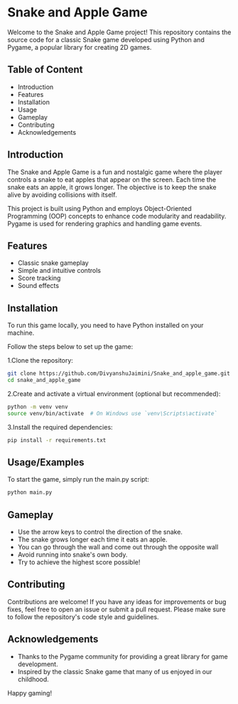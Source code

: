 
# Snake and Apple Game

Welcome to the Snake and Apple Game project! This repository contains the source code for a classic Snake game developed using Python and Pygame, a popular library for creating 2D games.


## Table of Content
- Introduction
- Features
- Installation
- Usage
- Gameplay
- Contributing
- Acknowledgements
## Introduction
The Snake and Apple Game is a fun and nostalgic game where the player controls a snake to eat apples that appear on the screen. Each time the snake eats an apple, it grows longer. The objective is to keep the snake alive by avoiding collisions with itself.

This project is built using Python and employs Object-Oriented Programming (OOP) concepts to enhance code modularity and readability. Pygame is used for rendering graphics and handling game events.
## Features

- Classic snake gameplay
- Simple and intuitive controls
- Score tracking
- Sound effects


## Installation

To run this game locally, you need to have Python installed on your machine.

Follow the steps below to set up the game:

1.Clone the repository:
```bash
git clone https://github.com/DivyanshuJaimini/Snake_and_apple_game.git
cd snake_and_apple_game
```
    
2.Create and activate a virtual environment (optional but recommended):
```bash
python -m venv venv
source venv/bin/activate  # On Windows use `venv\Scripts\activate`
```
3.Install the required dependencies:
```bash
pip install -r requirements.txt
```
## Usage/Examples
To start the game, simply run the main.py script:

```bash
python main.py
```


## Gameplay
- Use the arrow keys to control the direction of the snake.
- The snake grows longer each time it eats an apple.
- You can go through the wall and come out through the opposite wall
- Avoid running into snake's own body.
- Try to achieve the highest score possible!
## Contributing

Contributions are welcome! If you have any ideas for improvements or bug fixes, feel free to open an issue or submit a pull request. Please make sure to follow the repository's code style and guidelines.


## Acknowledgements

- Thanks to the Pygame community for providing a great library for game development.
- Inspired by the classic Snake game that many of us enjoyed in our childhood.

Happy gaming!
